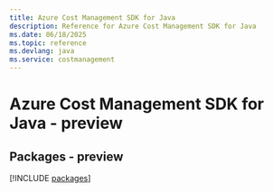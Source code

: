 ```yaml
---
title: Azure Cost Management SDK for Java
description: Reference for Azure Cost Management SDK for Java
ms.date: 06/18/2025
ms.topic: reference
ms.devlang: java
ms.service: costmanagement
---
```

# Azure Cost Management SDK for Java - preview
## Packages - preview
[!INCLUDE [packages](cost-management-index.md)]